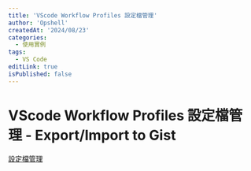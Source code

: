 ```yaml
---
title: 'VScode Workflow Profiles 設定檔管理'
author: 'Opshell'
createdAt: '2024/08/23'
categories:
  - 使用實例
tags:
  - VS Code
editLink: true
isPublished: false
---
```


# VScode Workflow Profiles 設定檔管理 - Export/Import to Gist

[設定檔管理](https://medium.com/@ray102467/vscode-vscode-workflow-profiles-export-import-to-gist-34eecc4d4726)
